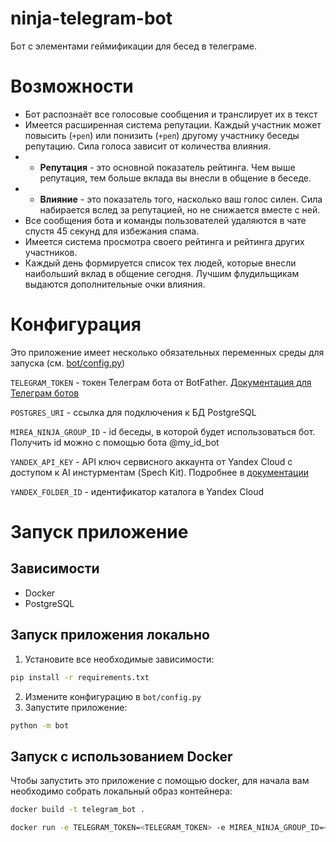 # ninja-telegram-bot
Бот с элементами геймификации для бесед в телеграме.

# Возможности
* Бот распознаёт все голосовые сообщения и транслирует их в текст 
* Имеется расширенная система репутации. Каждый участник может повысить (`+реп`) или понизить (`+реп`) другому участнику беседы репутацию. Сила голоса зависит от количества влияния.
* * **Репутация** - это основной показатель рейтинга. Чем выше репутация, тем больше вклада вы внесли в общение в беседе.
* * **Влияние** - это показатель того, насколько ваш голос силен. Сила набирается вслед за репутацией, но не снижается вместе с ней.
* Все сообщения бота и команды пользователей удаляются в чате спустя 45 секунд для избежания спама.
* Имеется система просмотра своего рейтинга и рейтинга других участников.
* Каждый день формируется список тех людей, которые внесли наибольший вклад в общение сегодня. Лучшим флудильщикам выдаются дополнительные очки влияния.


# Конфигурация
Это приложение имеет несколько обязательных переменных среды для запуска (см. [bot/config.py](https://github.com/Ninja-Official/ninja-telegram-bot/blob/main/bot/config.py))

`TELEGRAM_TOKEN` - токен Телеграм бота от BotFather. [Документация для Телеграм ботов](https://core.telegram.org/bots)

`POSTGRES_URI` - ссылка для подключения к БД PostgreSQL

`MIREA_NINJA_GROUP_ID` - id беседы, в которой будет использоваться бот. Получить id можно с помощью бота @my_id_bot

`YANDEX_API_KEY` - API ключ сервисного аккаунта от Yandex Cloud с доступом к AI инстурментам (Spech Kit). Подробнее в [документации](https://cloud.yandex.ru/docs/speechkit/concepts/auth)

`YANDEX_FOLDER_ID` - идентификатор каталога в Yandex Cloud


# Запуск приложение

## Зависимости
* Docker
* PostgreSQL

## Запуск приложения локально


1. Установите все необходимые зависимости:

```bash
pip install -r requirements.txt
```
2. Измените конфигурацию в `bot/config.py`
3. Запустите приложение:
```bash
python -m bot
```

## Запуск с использованием Docker

Чтобы запустить это приложение с помощью docker, для начала вам необходимо собрать локальный образ контейнера:

```bash
docker build -t telegram_bot .
``` 

```bash
docker run -e TELEGRAM_TOKEN=<TELEGRAM_TOKEN> -e MIREA_NINJA_GROUP_ID=<MIREA_NINJA_GROUP_ID> -e YANDEX_API_KEY=<YANDEX_API_KEY> -e YANDEX_FOLDER_ID=<YANDEX_FOLDER_ID> -e POSTGRES_URI=<POSTGRES_URI> -v /etc/localtime:/etc/localtime:ro -t telegram_bot
```
